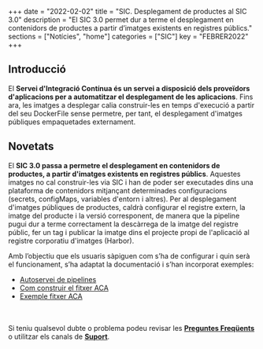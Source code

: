 +++
date        = "2022-02-02"
title       = "SIC. Desplegament de productes al SIC 3.0"
description = "El SIC 3.0 permet dur a terme el desplegament en contenidors de productes a partir d’imatges existents en registres públics."
sections    = ["Notícies", "home"]
categories  = ["SIC"]
key         = "FEBRER2022"
+++

## Introducció

El **Servei d'Integració Contínua és un servei a disposició dels proveïdors d'aplicacions per a automatitzar el desplegament
de les aplicacions**. Fins ara, les imatges a desplegar calia construir-les en temps d'execució a partir del seu DockerFile
sense permetre, per tant, el desplegament d'imatges públiques empaquetades externament.

## Novetats

El **SIC 3.0 passa a permetre el desplegament en contenidors de productes, a partir d'imatges existents en registres públics**.
Aquestes imatges no cal construir-les via SIC i han de poder ser executades dins una plataforma de contenidors mitjançant
determinades configuracions (secrets, configMaps, variables d'entorn i altres).
Per al desplegament d'imatges públiques de productes, caldrà configurar el registre extern, la imatge del producte i la
versió corresponent, de manera que la pipeline pugui dur a terme correctament la descàrrega de la imatge del registre
públic, fer un tag i publicar la imatge dins el projecte propi de l'aplicació al registre corporatiu d'imatges (Harbor).

Amb l’objectiu que els usuaris sàpiguen com s’ha de configurar i quin serà el funcionament, s’ha adaptat la documentació i s’han
incorporat exemples:

- [Autoservei de pipelines](/plataformes/sic/serveis/sic30-serveis/autoservei-pipelines/)
- [Com construir el fitxer ACA](/sic30-guies/fitxer-aca/)
- [Exemple fitxer ACA](/related/sic/3.0/aca_const_despl_external_product_openshift.yml)

<br/><br/>
Si teniu qualsevol dubte o problema podeu revisar les [**Preguntes Freqüents**](/sic/faq) o utilitzar els canals de [**Suport**](/sic/suport).